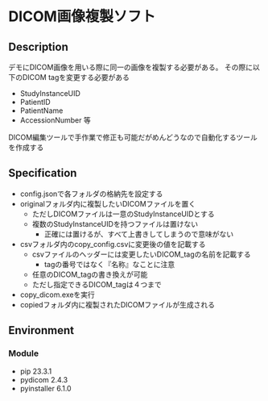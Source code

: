 # DICOM画像複製ソフト

## Description

デモにDICOM画像を用いる際に同一の画像を複製する必要がある。
その際に以下のDICOM tagを変更する必要がある
- StudyInstanceUID
- PatientID
- PatientName
- AccessionNumber
等

DICOM編集ツールで手作業で修正も可能だがめんどうなので自動化するツールを作成する

## Specification

- config.jsonで各フォルダの格納先を設定する
- originalフォルダ内に複製したいDICOMファイルを置く
    - ただしDICOMファイルは一意のStudyInstanceUIDとする
    - 複数のStudyInstanceUIDを持つファイルは置けない
        - 正確には置けるが、すべて上書きしてしまうので意味がない
- csvフォルダ内のcopy_config.csvに変更後の値を記載する
    - csvファイルのヘッダーには変更したいDICOM_tagの名前を記載する
        - tagの番号ではなく『名称』なことに注意
    - 任意のDICOM_tagの書き換えが可能
    - ただし指定できるDICOM_tagは４つまで
- copy_dicom.exeを実行
- copiedフォルダ内に複製されたDICOMファイルが生成される

## Environment

### Module

- pip           23.3.1
- pydicom       2.4.3
- pyinstaller   6.1.0
